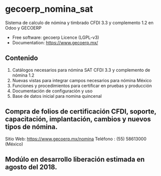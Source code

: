 # gecoerp_nomina_sat
Sistema de calculo de nómina y timbrado CFDI 3.3 y complemento 1.2 en Odoo y GECOERP

* Free software: gecoerp Licence (LGPL-v3)
* Documentation: https://www.gecoerp.mx/

## Contenido
1. Catálogos necesarios para nómina SAT CFDI 3.3 y complemento de nómina 1.2
2. Nuevas vistas para integrar campos necesarios para nómina México
3. Funciones y procedimientos para certificar en pruebas y producción
4. Documentación de configuración y uso
5. Base de datos inicial para nomina quincenal

## Compra de folios de certificación CFDI, soporte, capacitación, implantación, cambios y nuevos tipos de nómina.
Sitio Web: https://www.gecoerp.mx/nomina
Teléfono : (55) 58613000 (México)

## Modúlo en desarrollo liberación estimada en agosto del 2018.
